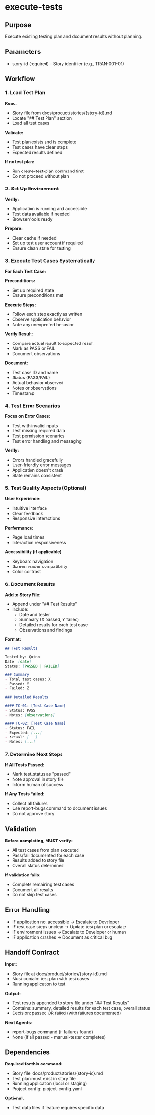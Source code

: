 # execute-tests

## Purpose
Execute existing testing plan and document results without planning.

## Parameters
- story-id (required) - Story identifier (e.g., TRAN-001-01)

## Workflow

### 1. Load Test Plan

**Read:**
- Story file from docs/product/stories/{story-id}.md
- Locate "## Test Plan" section
- Load all test cases

**Validate:**
- Test plan exists and is complete
- Test cases have clear steps
- Expected results defined

**If no test plan:**
- Run create-test-plan command first
- Do not proceed without plan

### 2. Set Up Environment

**Verify:**
- Application is running and accessible
- Test data available if needed
- Browser/tools ready

**Prepare:**
- Clear cache if needed
- Set up test user account if required
- Ensure clean state for testing

### 3. Execute Test Cases Systematically

**For Each Test Case:**

**Preconditions:**
- Set up required state
- Ensure preconditions met

**Execute Steps:**
- Follow each step exactly as written
- Observe application behavior
- Note any unexpected behavior

**Verify Result:**
- Compare actual result to expected result
- Mark as PASS or FAIL
- Document observations

**Document:**
- Test case ID and name
- Status (PASS/FAIL)
- Actual behavior observed
- Notes or observations
- Timestamp

### 4. Test Error Scenarios

**Focus on Error Cases:**
- Test with invalid inputs
- Test missing required data
- Test permission scenarios
- Test error handling and messaging

**Verify:**
- Errors handled gracefully
- User-friendly error messages
- Application doesn't crash
- State remains consistent

### 5. Test Quality Aspects (Optional)

**User Experience:**
- Intuitive interface
- Clear feedback
- Responsive interactions

**Performance:**
- Page load times
- Interaction responsiveness

**Accessibility (if applicable):**
- Keyboard navigation
- Screen reader compatibility
- Color contrast

### 6. Document Results

**Add to Story File:**
- Append under "## Test Results"
- Include:
  - Date and tester
  - Summary (X passed, Y failed)
  - Detailed results for each test case
  - Observations and findings

**Format:**
```markdown
## Test Results

Tested by: Quinn
Date: [date]
Status: [PASSED | FAILED]

### Summary
- Total test cases: X
- Passed: Y
- Failed: Z

### Detailed Results

#### TC-01: [Test Case Name]
- Status: PASS
- Notes: [observations]

#### TC-02: [Test Case Name]
- Status: FAIL
- Expected: [...]
- Actual: [...]
- Notes: [...]
```

### 7. Determine Next Steps

**If All Tests Passed:**
- Mark test_status as "passed"
- Note approval in story file
- Inform human of success

**If Any Tests Failed:**
- Collect all failures
- Use report-bugs command to document issues
- Do not approve story

## Validation

**Before completing, MUST verify:**
- All test cases from plan executed
- Pass/fail documented for each case
- Results added to story file
- Overall status determined

**If validation fails:**
- Complete remaining test cases
- Document all results
- Do not skip test cases

## Error Handling

- IF application not accessible → Escalate to Developer
- IF test case steps unclear → Update test plan or escalate
- IF environment issues → Escalate to Developer or human
- IF application crashes → Document as critical bug

## Handoff Contract

**Input:**
- Story file at docs/product/stories/{story-id}.md
- Must contain: test plan with test cases
- Running application to test

**Output:**
- Test results appended to story file under "## Test Results"
- Contains: summary, detailed results for each test case, overall status
- Decision: passed OR failed (with failures documented)

**Next Agents:**
- report-bugs command (if failures found)
- None (if all passed - manual-tester completes)

## Dependencies

**Required for this command:**
- Story file: docs/product/stories/{story-id}.md
- Test plan must exist in story file
- Running application (local or staging)
- Project config: project-config.yaml

**Optional:**
- Test data files if feature requires specific data
